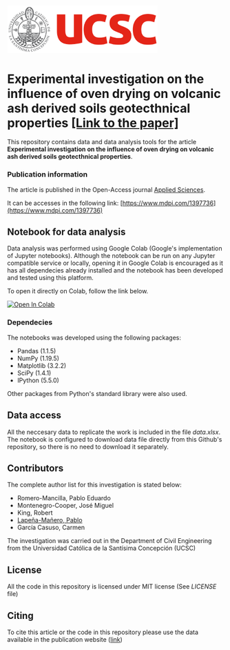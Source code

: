 

<img src="https://raw.githubusercontent.com/geolabsoft/mecsuelos/main/logo_ucsc_plain.svg" alt="Logo UCSC" width="350"/>


# Experimental investigation on the influence of oven drying on volcanic ash derived soils geotecthnical properties [[Link to the paper]](https://www.mdpi.com/1397736)




This repository contains data and data analysis tools for the article **Experimental investigation on the influence of oven drying on volcanic ash derived soils geotecthnical properties**.

### Publication information

The article is published in the Open-Access journal [Applied Sciences](https://www.mdpi.com/journal/applsci).

It can be accesses in the following link: [https://www.mdpi.com/1397736](https://www.mdpi.com/1397736)

## Notebook for data analysis

Data analysis was performed using Google Colab (Google's implementation of Jupyter notebooks). Although the notebook can be run on any Jupyter compatible service or locally, opening it in Google Colab is encouraged as it has all dependecies already installed and the notebook has been developed and tested using this platform.

To open it directly on Colab, follow the link below.

[![Open In Colab](https://colab.research.google.com/assets/colab-badge.svg)](https://colab.research.google.com/github/plapenamanero/trumao_2021/blob/main/data_analysis.ipynb)

### Dependecies

The notebooks was developed using the following packages:

* Pandas (1.1.5)
* NumPy (1.19.5)
* Matplotlib (3.2.2)
* SciPy (1.4.1)
* IPython (5.5.0)

Other packages from Python's standard library were also used.

## Data access


All the neccesary data to replicate the work is included in the file *data.xlsx*. The notebook is configured to download data file directly from this Github's repository, so there is no need to download it separately.

## Contributors


The complete author list for this investigation is stated below:

* Romero-Mancilla, Pablo Eduardo
* Montenegro-Cooper, José Miguel
* King, Robert
* [Lapeña-Mañero, Pablo](mailto:plapenamanero@gmail.com)
* García Casuso, Carmen

The investigation was carried out in the Department of Civil Engineering from the Universidad Católica de la Santísima Concepción (UCSC)

## License


All the code in this repository is licensed under MIT license (See *LICENSE* file)

## Citing

To cite this article or the code in this repository please use the data available in the publication website ([link](https://www.mdpi.com/1397736))